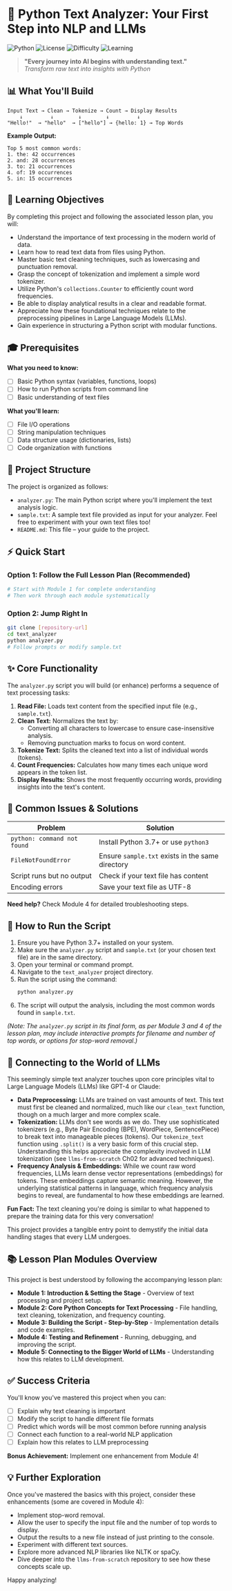 # 🐍 Python Text Analyzer: Your First Step into NLP and LLMs

![Python](https://img.shields.io/badge/python-3.7+-blue.svg)
![License](https://img.shields.io/badge/license-MIT-green.svg)
![Difficulty](https://img.shields.io/badge/difficulty-beginner-brightgreen.svg)
![Learning](https://img.shields.io/badge/learning-NLP%20foundations-orange.svg)

> **"Every journey into AI begins with understanding text."**  
> *Transform raw text into insights with Python*

## 📊 What You'll Build

```
Input Text → Clean → Tokenize → Count → Display Results
    ↓         ↓        ↓        ↓         ↓
"Hello!"  → "hello"  → ["hello"] → {hello: 1} → Top Words
```

**Example Output:**
```
Top 5 most common words:
1. the: 42 occurrences
2. and: 28 occurrences  
3. to: 21 occurrences
4. of: 19 occurrences
5. in: 15 occurrences
```

## 🎯 Learning Objectives

By completing this project and following the associated lesson plan, you will:
- Understand the importance of text processing in the modern world of data.
- Learn how to read text data from files using Python.
- Master basic text cleaning techniques, such as lowercasing and punctuation removal.
- Grasp the concept of tokenization and implement a simple word tokenizer.
- Utilize Python's `collections.Counter` to efficiently count word frequencies.
- Be able to display analytical results in a clear and readable format.
- Appreciate how these foundational techniques relate to the preprocessing pipelines in Large Language Models (LLMs).
- Gain experience in structuring a Python script with modular functions.

## 🎓 Prerequisites

**What you need to know:**
- [ ] Basic Python syntax (variables, functions, loops)
- [ ] How to run Python scripts from command line
- [ ] Basic understanding of text files

**What you'll learn:**
- [ ] File I/O operations
- [ ] String manipulation techniques
- [ ] Data structure usage (dictionaries, lists)
- [ ] Code organization with functions

## 📂 Project Structure

The project is organized as follows:

-   `analyzer.py`: The main Python script where you'll implement the text analysis logic.
-   `sample.txt`: A sample text file provided as input for your analyzer. Feel free to experiment with your own text files too!
-   `README.md`: This file – your guide to the project.

## ⚡ Quick Start

### Option 1: Follow the Full Lesson Plan (Recommended)
```bash
# Start with Module 1 for complete understanding
# Then work through each module systematically
```

### Option 2: Jump Right In
```bash
git clone [repository-url]
cd text_analyzer
python analyzer.py
# Follow prompts or modify sample.txt
```

## ✨ Core Functionality

The `analyzer.py` script you will build (or enhance) performs a sequence of text processing tasks:

1.  **Read File:** Loads text content from the specified input file (e.g., `sample.txt`).
2.  **Clean Text:** Normalizes the text by:
    *   Converting all characters to lowercase to ensure case-insensitive analysis.
    *   Removing punctuation marks to focus on word content.
3.  **Tokenize Text:** Splits the cleaned text into a list of individual words (tokens).
4.  **Count Frequencies:** Calculates how many times each unique word appears in the token list.
5.  **Display Results:** Shows the most frequently occurring words, providing insights into the text's content.

## 🐛 Common Issues & Solutions

| Problem | Solution |
|---------|----------|
| `python: command not found` | Install Python 3.7+ or use `python3` |
| `FileNotFoundError` | Ensure `sample.txt` exists in the same directory |
| Script runs but no output | Check if your text file has content |
| Encoding errors | Save your text file as UTF-8 |

**Need help?** Check Module 4 for detailed troubleshooting steps.

## 🚀 How to Run the Script

1.  Ensure you have Python 3.7+ installed on your system.
2.  Make sure the `analyzer.py` script and `sample.txt` (or your chosen text file) are in the same directory.
3.  Open your terminal or command prompt.
4.  Navigate to the `text_analyzer` project directory.
5.  Run the script using the command:
    ```bash
    python analyzer.py
    ```
6.  The script will output the analysis, including the most common words found in `sample.txt`.

*(Note: The `analyzer.py` script in its final form, as per Module 3 and 4 of the lesson plan, may include interactive prompts for filename and number of top words, or options for stop-word removal.)*

## 🧠 Connecting to the World of LLMs

This seemingly simple text analyzer touches upon core principles vital to Large Language Models (LLMs) like GPT-4 or Claude:

*   **Data Preprocessing:** LLMs are trained on vast amounts of text. This text must first be cleaned and normalized, much like our `clean_text` function, though on a much larger and more complex scale.
*   **Tokenization:** LLMs don't see words as we do. They use sophisticated tokenizers (e.g., Byte Pair Encoding (BPE), WordPiece, SentencePiece) to break text into manageable pieces (tokens). Our `tokenize_text` function using `.split()` is a very basic form of this crucial step. Understanding this helps appreciate the complexity involved in LLM tokenization (see `llms-from-scratch` Ch02 for advanced techniques).
*   **Frequency Analysis & Embeddings:** While we count raw word frequencies, LLMs learn dense vector representations (embeddings) for tokens. These embeddings capture semantic meaning. However, the underlying statistical patterns in language, which frequency analysis begins to reveal, are fundamental to how these embeddings are learned.

**Fun Fact:** The text cleaning you're doing is similar to what happened to prepare the training data for this very conversation!

This project provides a tangible entry point to demystify the initial data handling stages that every LLM undergoes.

## 📚 Lesson Plan Modules Overview

This project is best understood by following the accompanying lesson plan:

-   **Module 1: Introduction & Setting the Stage** - Overview of text processing and project setup.
-   **Module 2: Core Python Concepts for Text Processing** - File handling, text cleaning, tokenization, and frequency counting.
-   **Module 3: Building the Script - Step-by-Step** - Implementation details and code examples.
-   **Module 4: Testing and Refinement** - Running, debugging, and improving the script.
-   **Module 5: Connecting to the Bigger World of LLMs** - Understanding how this relates to LLM development.

## ✅ Success Criteria

You'll know you've mastered this project when you can:

- [ ] Explain why text cleaning is important
- [ ] Modify the script to handle different file formats
- [ ] Predict which words will be most common before running analysis
- [ ] Connect each function to a real-world NLP application
- [ ] Explain how this relates to LLM preprocessing

**Bonus Achievement:** Implement one enhancement from Module 4!

## 💡 Further Exploration

Once you've mastered the basics with this project, consider these enhancements (some are covered in Module 4):

*   Implement stop-word removal.
*   Allow the user to specify the input file and the number of top words to display.
*   Output the results to a new file instead of just printing to the console.
*   Experiment with different text sources.
*   Explore more advanced NLP libraries like NLTK or spaCy.
*   Dive deeper into the `llms-from-scratch` repository to see how these concepts scale up.

Happy analyzing!
